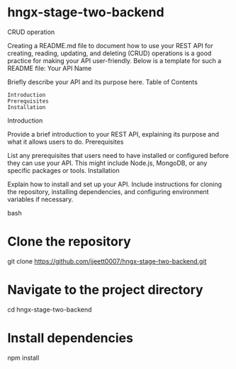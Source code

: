 # hngx-stage-two-backend
CRUD operation

Creating a README.md file to document how to use your REST API for creating, reading, updating, and deleting (CRUD) operations is a good practice for making your API user-friendly. Below is a template for such a README file:
Your API Name

Briefly describe your API and its purpose here.
Table of Contents

    Introduction
    Prerequisites
    Installation
    
    

Introduction

Provide a brief introduction to your REST API, explaining its purpose and what it allows users to do.
Prerequisites

List any prerequisites that users need to have installed or configured before they can use your API. This might include Node.js, MongoDB, or any specific packages or tools.
Installation

Explain how to install and set up your API. Include instructions for cloning the repository, installing dependencies, and configuring environment variables if necessary.

bash

# Clone the repository
git clone https://github.com/jjeett0007/hngx-stage-two-backend.git

# Navigate to the project directory
cd hngx-stage-two-backend

# Install dependencies
npm install
